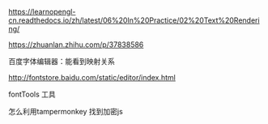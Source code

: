 https://learnopengl-cn.readthedocs.io/zh/latest/06%20In%20Practice/02%20Text%20Rendering/



https://zhuanlan.zhihu.com/p/37838586


百度字体编辑器：能看到映射关系

http://fontstore.baidu.com/static/editor/index.html



fontTools 工具



怎么利用tampermonkey 找到加密js

